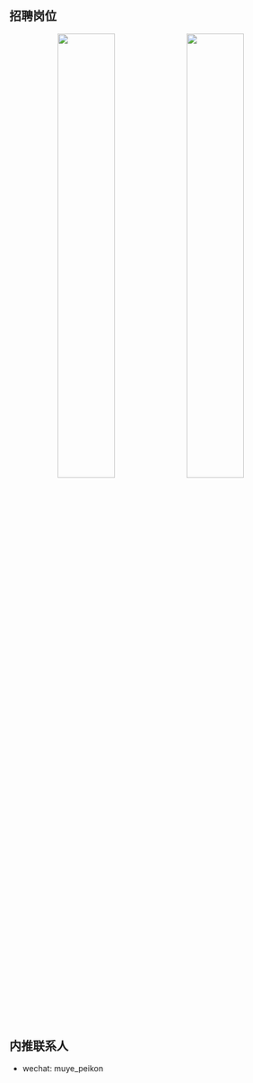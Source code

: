 ## 招聘岗位

<div align=center>
    <img src='https://cdn.jsdelivr.net/gh/BestDingSheng/ImgHosting/Deson-PIC/20210208175831.jpeg' width='45%'>
     <img src='https://cdn.jsdelivr.net/gh/BestDingSheng/ImgHosting/Deson-PIC/20210208175857.jpeg' width='45%'>
</div>

## 内推联系人

- wechat: muye_peikon
